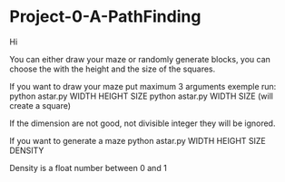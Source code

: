 # Project-0-A-PathFinding

Hi 

You can either draw your maze or randomly generate blocks, you can choose the with the height and the size of the squares.

If you want to draw your maze put maximum 3 arguments exemple run:
    python astar.py WIDTH HEIGHT SIZE
    python astar.py WIDTH SIZE (will create a square)

If the dimension are not good, not divisible integer they will be ignored.

If you want to generate a maze
    python astar.py WIDTH HEIGHT SIZE DENSITY

Density is a float number between 0 and 1
    
